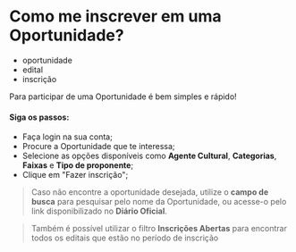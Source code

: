 # Como me inscrever em uma Oportunidade?

- oportunidade
- edital
- inscrição

Para participar de uma Oportunidade é bem simples e rápido! 



#### **Siga os passos:**

* Faça login na sua conta;
* Procure a Oportunidade que te interessa;
* Selecione as opções disponíveis como **Agente Cultural**, **Categorias**, **Faixas** e **Tipo de proponente**;
* Clique em "Fazer inscrição";

> Caso não encontre a oportunidade desejada, utilize o **campo de busca** para pesquisar pelo nome da Oportunidade, ou acesse-o pelo link disponibilizado no **Diário Oficial**.

> Também é possível utilizar o filtro **Inscrições Abertas** para encontrar todos os editais que estão no período de inscrição